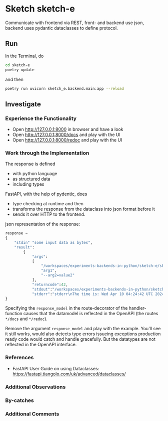 # Sketch sketch-e

Communicate with frontend via REST, front- and backend use json, backend uses pydantic dataclasses to define protocol.

## Run

In the Terminal, do

``` bash
cd sketch-e
poetry update
```

and then

```bash
poetry run uvicorn sketch_e.backend.main:app --reload
```

## Investigate

### Experience the Functionality

- Open http://127.0.0.1:8000 in browser and have a look
- Open http://127.0.0.1:8000/docs and play with the UI
- Open http://127.0.0.1:8000/redoc and play with the UI

### Work through the Implementation

The response is defined

- with python language
- as structured data
- including types

FastAPI, with the help of pydentic, does 

- type checking at runtime and then 
- transforms the response from the dataclass into json format before it 
- sends it over HTTP to the frontend.

json representation of the response:

``` python
response =
{
    "stdin" "some input data as bytes",
    "result":
        {
            "args":
            [
                "/workspaces/experiments-backends-in-python/sketch-e/sketch_e/backend/some_program.sh",
                "arg1",
                "--arg2=value2"
            ],
            "returncode":42,
            "stdout":"/workspaces/experiments-backends-in-python/sketch-e/sketch_e/backend/some_program.sh\narg1 --arg2=value2\nReading from stdin because a pipe exists:\nstdout\n",
            "stderr":"stderr\nThe time is: Wed Apr 10 04:24:42 UTC 2024\n"
}
```

Specifying the `response_model` in the route-decorator of the handler-function causes that the datamodel is reflected in the OpenAPI (the routes `*/docs` and `*/redoc`).

Remove the argument `response_model` and play with the example. You'll see it still works, would also detects type errors issueing exceptions production ready code would catch and handle gracefully. But the datatypes are not reflected in the OpenAPI interface.

### References

- FastAPI User Guide on using Dataclasses: https://fastapi.tiangolo.com/uk/advanced/dataclasses/

### Additional Observations

### By-catches

### Additional Comments

